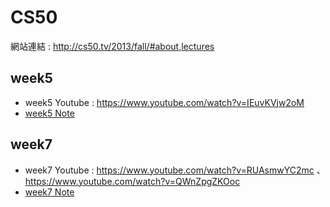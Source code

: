 # CS50
網站連結 : http://cs50.tv/2013/fall/#about,lectures
## week5
  * week5 Youtube : https://www.youtube.com/watch?v=IEuvKVjw2oM
  * [week5 Note](https://github.com/hans0517/hans/blob/master/CS50/week5.md)
## week7
  * week7 Youtube : https://www.youtube.com/watch?v=RUAsmwYC2mc 、 https://www.youtube.com/watch?v=QWnZpgZKOoc
  * [week7 Note](https://github.com/hans0517/hans/blob/master/CS50/week7.md)
